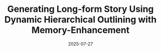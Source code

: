 ---
title: "Generating Long-form Story Using Dynamic Hierarchical Outlining with Memory-Enhancement"
collection: conferences
permalink: /publication/Generating_Lf
date: 2025-07-27
year: "2025"
venue: "ACL"
city: 
state: ""
thumbnail: "Generating_Lf.png"
teaser :
authors: "Qianyue Wang, Jinwu Hu, Zhengping Li, Yufeng Wang, daiyuan li, Yu Hu, Mingkui tan"
bibtex: Generating_Lf.txt
uri: Generating_Lf.pdf
arxiv: https://arxiv.org/abs/2412.13575
project: 
source: https://github.com/Qianyue-Wang/Generating-Long-form-Story-Using-Dynamic-Hierarchical-Outlining-with-Memory-Enhancement
poster: 
data:
---